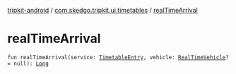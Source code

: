 [tripkit-android](../index.md) / [com.skedgo.tripkit.ui.timetables](index.md) / [realTimeArrival](./real-time-arrival.md)

# realTimeArrival

`fun realTimeArrival(service: `[`TimetableEntry`](../com.skedgo.tripkit.ui.model/-timetable-entry/index.md)`, vehicle: `[`RealTimeVehicle`](../skedgo.tripkit.routing/-real-time-vehicle/index.md)`? = null): `[`Long`](https://kotlinlang.org/api/latest/jvm/stdlib/kotlin/-long/index.html)